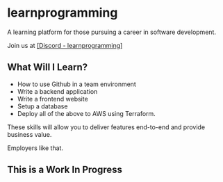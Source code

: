 # learnprogramming

A learning platform for those pursuing a career in software development.

Join us at [[Discord - learnprogramming]](https://discord.gg/Fdfh9Y6Y)

## What Will I Learn?

 - How to use Github in a team environment
 - Write a backend application
 - Write a frontend website
 - Setup a database
 - Deploy all of the above to AWS using Terraform.

These skills will allow you to deliver features end-to-end and provide business value.

Employers like that.

## This is a Work In Progress